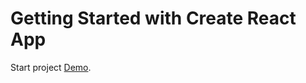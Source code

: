 # Getting Started with Create React App

Start project [Demo](https://milkyaz.github.io/temperature_control_project/).

